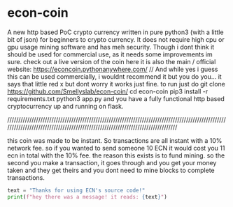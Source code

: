 # econ-coin
A new http based PoC crypto currency written in pure python3 (with a little bit of json) for beginners to crypto currency. It does not require high cpu or gpu usage mining software and has meh security. Though i dont think it should be used for commercial use, as it needs some improvements im sure. check out a live version of the coin here it is also the main / official website: https://econcoin.pythonanywhere.com/ //
And while yes i guess this can be used commercially, i wouldnt recommend it but you do you...
it says that little red x but dont worry it works just fine. 
to run just do
git clone https://github.com/Smellyslab/econ-coin/
cd econ-coin
pip3 install -r requirements.txt
python3 app.py 
and you have a fully functional http based cryptocurrency up and running on flask.

////////////////////////////////////////////////////////////////////////////////////////////////////////////////////////////////////////////////////////////////////////////////

this coin was made to be instant. So transactions are all instant with a 10% network fee. so if you wanted to send someone 10 ECN it would cost you 11 ecn in total with the 10% fee. 
the reason this exists is to fund mining. 
so the second you make a transaction, it goes through and you get your money taken and they get theirs and you dont need to mine blocks to complete transactions.
```py
text = "Thanks for using ECN's source code!"
print(f"hey there was a message! it reads: {text}")
```
